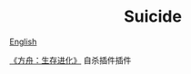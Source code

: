 <h1 align="center"> Suicide </h1>

<a href="README-en.md">English</a>

[《方舟：生存进化》](https://store.steampowered.com/app/346110/ARK_Survival_Evolved/) 自杀插件插件